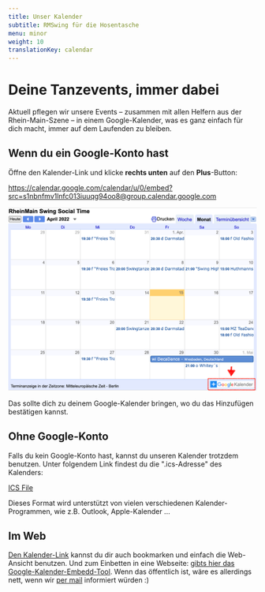 ```yaml
---
title: Unser Kalender
subtitle: RMSwing für die Hosentasche
menu: minor
weight: 10
translationKey: calendar
---
```

# Deine Tanzevents, immer dabei

Aktuell pflegen wir unsere Events – zusammen mit allen Helfern aus der Rhein-Main-Szene – in einem Google-Kalender, was es ganz einfach für dich macht, immer auf dem Laufenden zu bleiben.

## Wenn du ein Google-Konto hast

Öffne den Kalender-Link und klicke **rechts unten** auf den **Plus**-Button:

https://calendar.google.com/calendar/u/0/embed?src=s1nbnfmv1lnfc013iuuqg94oo8@group.calendar.google.com

![Google Embed](google.png)

Das sollte dich zu deinem Google-Kalender bringen, wo du das Hinzufügen bestätigen kannst.

## Ohne Google-Konto

Falls du kein Google-Konto hast, kannst du unseren Kalender trotzdem benutzen. Unter folgendem Link findest du die ".ics-Adresse" des Kalenders:

[ICS File](https://calendar.google.com/calendar/ical/s1nbnfmv1lnfc013iuuqg94oo8%40group.calendar.google.com/public/basic.ics)

Dieses Format wird unterstützt von vielen verschiedenen Kalender-Programmen, wie z.B. Outlook, Apple-Kalender ...

## Im Web

[Den Kalender-Link](https://calendar.google.com/calendar/u/0/embed?src=s1nbnfmv1lnfc013iuuqg94oo8@group.calendar.google.com) kannst du dir auch bookmarken und einfach die Web-Ansicht benutzen. Und zum Einbetten in eine Webseite: [gibts hier das Google-Kalender-Embedd-Tool](https://calendar.google.com/calendar/u/0/embedhelper?src=s1nbnfmv1lnfc013iuuqg94oo8%40group.calendar.google.com&ctz=Europe%2FBerlin). Wenn das öffentlich ist, wäre es allerdings nett, wenn wir [per mail](mailto:hallo@rmswing.de) informiert würden :)